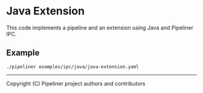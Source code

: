 # Java Extension

This code implements a pipeline and an extension using Java and Pipeliner IPC.

## Example

```shell
./pipeliner examples/ipc/java/java-extension.yaml
```

---

Copyright (C) Pipeliner project authors and contributors